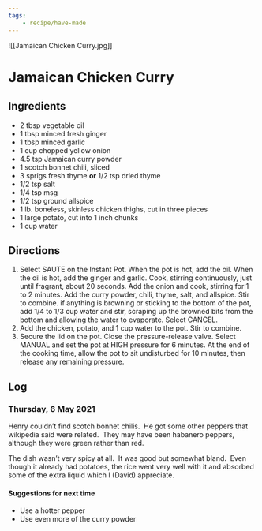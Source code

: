 ```yaml
---
tags:
    - recipe/have-made
---
```

![[Jamaican Chicken Curry.jpg]]
# Jamaican Chicken Curry
## Ingredients
- 2 tbsp vegetable oil
- 1 tbsp minced fresh ginger
- 1 tbsp minced garlic
- 1 cup chopped yellow onion
- 4.5 tsp Jamaican curry powder
- 1 scotch bonnet chili, sliced
- 3 sprigs fresh thyme **or** 1/2 tsp dried thyme
- 1/2 tsp salt
- 1/4 tsp msg
- 1/2 tsp ground allspice
- 1 lb. boneless, skinless chicken thighs, cut in three pieces
- 1 large potato, cut into 1 inch chunks
- 1 cup water

## Directions
1. Select SAUTE on the Instant Pot.  When the pot is hot, add the oil.  When the oil is hot, add the ginger and garlic.  Cook, stirring continuously, just until fragrant, about 20 seconds.  Add the onion and cook, stirring for 1 to 2 minutes.  Add the curry powder, chili, thyme, salt, and allspice.  Stir to combine.  if anything is browning or sticking to the bottom of the pot, add 1/4 to 1/3 cup water and stir, scraping up the browned bits from the bottom and allowing the water to evaporate.  Select CANCEL.
2. Add the chicken, potato, and 1 cup water to the pot.  Stir to combine.	
3. Secure the lid on the pot.  Close the pressure-release valve.  Select MANUAL and set the pot at HIGH pressure for 6 minutes.  At the end of the cooking time, allow the pot to sit undisturbed for 10 minutes, then release any remaining pressure.	
## Log
### Thursday, 6 May 2021
Henry couldn’t find scotch bonnet chilis.  He got some other peppers that wikipedia said were related.  They may have been habanero peppers, although they were green rather than red.

The dish wasn’t very spicy at all.  It was good but somewhat bland.  Even though it already had potatoes, the rice went very well with it and absorbed some of the extra liquid which I (David) appreciate.

#### Suggestions for next time
- Use a hotter pepper
- Use even more of the curry powder